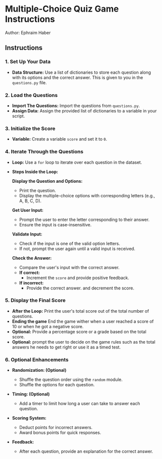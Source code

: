 # Multiple-Choice Quiz Game Instructions

Author: Ephraim Haber

## Instructions

### 1. Set Up Your Data

- **Data Structure:** Use a list of dictionaries to store each question along with its options and the correct answer. This is given to you in the `questions.py` file.

### 2. Load the Questions

- **Import The Questions:** Import the questions from `questions.py`.
- **Assign Data:** Assign the provided list of dictionaries to a variable in your script.

### 3. Initialize the Score

- **Variable:** Create a variable `score` and set it to `0`.

### 4. Iterate Through the Questions

- **Loop:** Use a `for` loop to iterate over each question in the dataset.
- **Steps Inside the Loop:**

  **Display the Question and Options:**

  - Print the question.
  - Display the multiple-choice options with corresponding letters (e.g., A, B, C, D).

  **Get User Input:**

  - Prompt the user to enter the letter corresponding to their answer.
  - Ensure the input is case-insensitive.

  **Validate Input:**

  - Check if the input is one of the valid option letters.
  - If not, prompt the user again until a valid input is received.

  **Check the Answer:**

  - Compare the user's input with the correct answer.
  - **If correct:**
    - Increment the `score` and provide positive feedback.
  - **If incorrect:**
    - Provide the correct answer. and decrement the score.

### 5. Display the Final Score

- **After the Loop:** Print the user's total score out of the total number of questions.
- **Ending the game** End the game wither when a user reached a score of 10 or when he got a negative score.
- **Optional:** Provide a percentage score or a grade based on the total score.
- **Optional:** prompt the user to decide on the game rules such as the total answers he needs to get right or use it as a timed test.

### 6. Optional Enhancements

- **Randomization: (Optional)**

  - Shuffle the question order using the `random` module.
  - Shuffle the options for each question.

- **Timing: (Optional)**

  - Add a timer to limit how long a user can take to answer each question.

- **Scoring System:**

  - Deduct points for incorrect answers.
  - Award bonus points for quick responses.

- **Feedback:**
  - After each question, provide an explanation for the correct answer.
